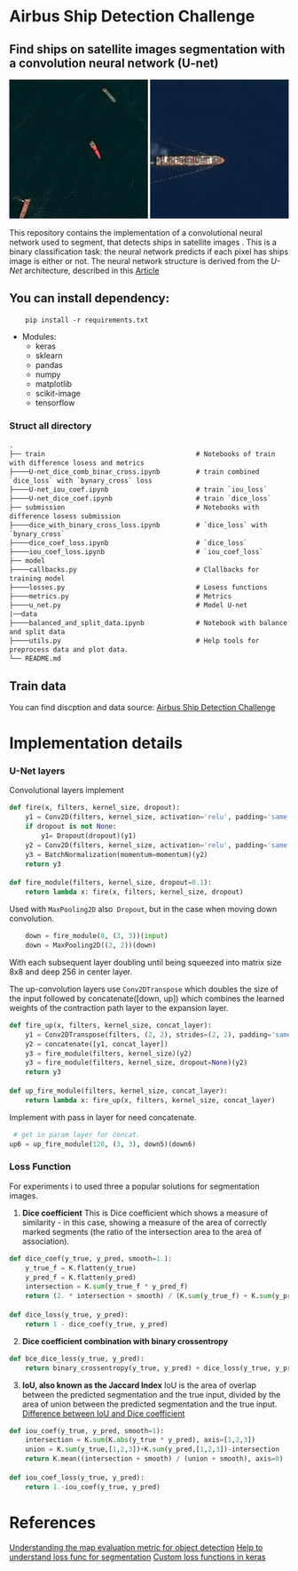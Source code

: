 # Airbus Ship Detection Challenge
## Find ships on satellite images segmentation with a convolution neural network (U-net)


<p float="left">
  <img src="/data/27e4f5a1c.jpg" width="250" />
  <img src="/data/0b7359c38.jpg" width="250" />
</p>

This repository contains the implementation of a convolutional neural network used to segment,  that detects  ships in satellite images . This is a binary classification task: the neural network predicts if each pixel has ships  image is either or not.
The neural network structure is derived from the *U-Net* architecture, described in this
<a href="http://lmb.informatik.uni-freiburg.de/people/ronneber/u-net/" target="blank">Article</a>


## You can install dependency:
```pip
    pip install -r requirements.txt
```
* Modules:
   - keras
   - sklearn
   - pandas
   - numpy
   - matplotlib
   - scikit-image
   - tensorflow
###  Struct all directory
    .
    ├── train                                      # Notebooks of train with difference losess and metrics
    ├────U-net_dice_comb_binar_cross.ipynb         # train combined `dice_loss` with `bynary_cross` loss
    ├────U-net_iou_coef.ipynb                      # train `iou_loss`
    ├────U-net_dice_coef.ipynb                     # train `dice_loss`
    ├── submission                                 # Notebooks with difference losess submission
    ├────dice_with_binary_cross_loss.ipynb         # `dice_loss` with `bynary_cross`
    ├────dice_coef_loss.ipynb                      # `dice_loss`
    ├────iou_coef_loss.ipynb                       # `iou_coef_loss`
    ├── model
    ├────callbacks.py                              # Clallbacks for training model
    ├────losses.py                                 # Losess functions
    ├────metrics.py                                # Metrics
    ├────u_net.py                                  # Model U-net
    |──data
    ├────balanced_and_split_data.ipynb             # Notebook with balance and split data
    ├────utils.py                                  # Help tools for preprocess data and plot data.
    └── README.md

## Train data
You can find discption and data source: [Airbus Ship Detection Challenge](https://www.kaggle.com/c/airbus-ship-detection/data)

# Implementation details

### U-Net layers
Convolutional layers implement
```python
def fire(x, filters, kernel_size, dropout):
    y1 = Conv2D(filters, kernel_size, activation='relu', padding='same')(x)
    if dropout is not None:
        y1= Dropout(dropout)(y1)
    y2 = Conv2D(filters, kernel_size, activation='relu', padding='same')(y1)
    y3 = BatchNormalization(momentum=momentum)(y2)
    return y3

def fire_module(filters, kernel_size, dropout=0.1):
    return lambda x: fire(x, filters, kernel_size, dropout)
```
Used with `MaxPooling2D` also` Dropout`, but in the case when moving down convolution.
```python
    down = fire_module(8, (3, 3))(input)
    down = MaxPooling2D((2, 2))(down)
```
With each subsequent layer doubling until being squeezed into matrix size 8x8 and deep 256 in center layer.

The up-convolution layers use `Conv2DTranspose` which doubles the size of the input followed by concatenate([down, up]) which combines
the learned weights of the contraction path layer to the expansion layer.
```python
def fire_up(x, filters, kernel_size, concat_layer):
    y1 = Conv2DTranspose(filters, (2, 2), strides=(2, 2), padding='same')(x)
    y2 = concatenate([y1, concat_layer])
    y3 = fire_module(filters, kernel_size)(y2)
    y3 = fire_module(filters, kernel_size, dropout=None)(y2)
    return y3

def up_fire_module(filters, kernel_size, concat_layer):
    return lambda x: fire_up(x, filters, kernel_size, concat_layer)
```
Implement with pass in layer for need concatenate.
```python
 # get in param layer for concat.
up6 = up_fire_module(128, (3, 3), down5)(down6)
```

### Loss Function
For experiments i to used three a popular solutions for segmentation images.
1. <strong>Dice coefficient</strong>
This is  Dice coefficient  which shows a measure of similarity - in this case,
showing a measure of the area of correctly marked segments (the ratio of the intersection area to the area of association).
```python
def dice_coef(y_true, y_pred, smooth=1.):
    y_true_f = K.flatten(y_true)
    y_pred_f = K.flatten(y_pred)
    intersection = K.sum(y_true_f * y_pred_f)
    return (2. * intersection + smooth) / (K.sum(y_true_f) + K.sum(y_pred_f) + smooth)

def dice_loss(y_true, y_pred):
    return 1 - dice_coef(y_true, y_pred)
```

2. <strong>Dice coefficient combination with binary crossentropy</strong>

```python
def bce_dice_loss(y_true, y_pred):
    return binary_crossentropy(y_true, y_pred) + dice_loss(y_true, y_pred)
```
3. <strong>IoU, also known as the Jaccard Index</strong>
IoU is the area of overlap between the predicted segmentation and the true input,
divided by the area of union between the predicted segmentation and the true input.
[Difference between IoU and Dice coefficient](https://stats.stackexchange.com/questions/273537/f1-dice-score-vs-iou/276144#276144)
```python
def iou_coef(y_true, y_pred, smooth=1):
    intersection = K.sum(K.abs(y_true * y_pred), axis=[1,2,3])
    union = K.sum(y_true,[1,2,3])+K.sum(y_pred,[1,2,3])-intersection
    return K.mean((intersection + smooth) / (union + smooth), axis=0)

def iou_coef_loss(y_true, y_pred):
    return 1.-iou_coef(y_true, y_pred)
```

# References
[Understanding the map evaluation metric for object detection](https://medium.com/@timothycarlen/understanding-the-map-evaluation-metric-for-object-detection-a07fe6962cf3)
[Help to understand loss func for segmentation](https://lars76.github.io/neural-networks/object-detection/losses-for-segmentation/)
[Custom loss functions in keras](https://medium.com/@j.ali.hab/on-custom-loss-functions-in-keras-3af88cf59e48)